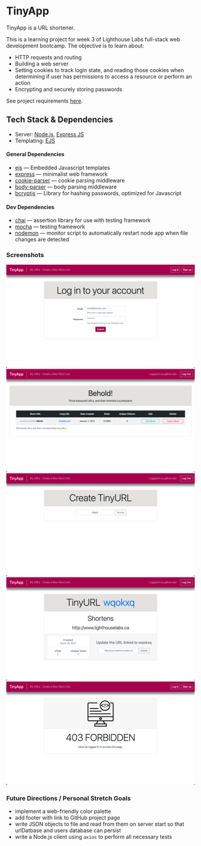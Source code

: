 # TinyApp

TinyApp is a URL shortener.

This is a learning project for week 3 of Lighthouse Labs full-stack web development bootcamp. The objective is to learn about:

* HTTP requests and routing
* Building a web server
* Setting cookies to track login state, and reading those cookies when determining if user has permissions to access a resource or perform an action
* Encrypting and securely storing passwords

See project requirements [here](/REQS.md).



## Tech Stack & Dependencies

* Server: [Node.js](https://nodejs.org/en/), [Express JS](https://expressjs.com/)
* Templating: [EJS](https://ejs.co/)

#### General Dependencies

* [ejs](https://www.npmjs.com/package/ejs) — Embedded Javascript templates
* [express](https://www.npmjs.com/package/express) — minimalist web framework
* [cookie-parser](https://www.npmjs.com/package/cookie-parser) — cookie parsing middleware
* [body-parser](https://www.npmjs.com/package/body-parser) — body parsing middleware
* [bcryptjs](https://www.npmjs.com/package/bcryptjs) — Library for hashing passwords, optimized for Javascript

#### Dev Dependencies

* [chai](https://www.npmjs.com/package/chai) — assertion library for use with testing framework
* [mocha](https://www.npmjs.com/package/mocha) — testing framework 
* [nodemon](https://www.npmjs.com/package/nodemon) — monitor script to automatically restart node app when file changes are detected

### Screenshots

![`/login`](https://github.com/gonzonieto/tinyapp/blob/main/docs/login.png)
![`/index`](https://github.com/gonzonieto/tinyapp/blob/main/docs/index.png)
![`/create`](https://github.com/gonzonieto/tinyapp/blob/main/docs/create.png)
![`/show`](https://github.com/gonzonieto/tinyapp/blob/main/docs/show.png)
![`/error`](https://github.com/gonzonieto/tinyapp/blob/main/docs/error.png)


### Future Directions / Personal Stretch Goals

* implement a web-friendly color palette
* add footer with link to GitHub project page
* write JSON objects to file and read from them on server start so that urlDatbase and users database can persist
* write a Node.js client using `axios` to perform all necessary tests
